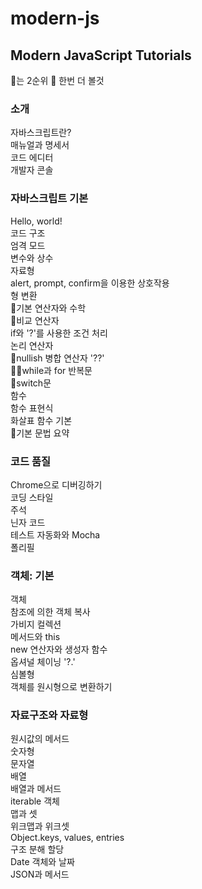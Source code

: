 # modern-js
Modern JavaScript Tutorials
---
🧶는 2순위 🚧 한번 더 볼것
### 소개
자바스크립트란?<br>
매뉴얼과 명세서<br>
코드 에디터<br>
개발자 콘솔

### 자바스크립트 기본
Hello, world!<br>
코드 구조<br>
엄격 모드<br>
변수와 상수<br>
자료형<br>
alert, prompt, confirm을 이용한 상호작용<br>
형 변환<br>
🧶기본 연산자와 수학<br>
🚧비교 연산자<br>
if와 '?'를 사용한 조건 처리<br>
논리 연산자<br>
🧶nullish 병합 연산자 '??'<br>
🏃‍➡️while과 for 반복문<br>
🧶switch문<br>
함수<br>
함수 표현식<br>
화살표 함수 기본<br>
🧶기본 문법 요약<br>

### 코드 품질
Chrome으로 디버깅하기<br>
코딩 스타일<br>
주석<br>
닌자 코드<br>
테스트 자동화와 Mocha<br>
폴리필

### 객체: 기본
객체<br>
참조에 의한 객체 복사<br>
가비지 컬렉션<br>
메서드와 this<br>
new 연산자와 생성자 함수<br>
옵셔널 체이닝 '?.'<br>
심볼형<br>
객체를 원시형으로 변환하기

### 자료구조와 자료형
원시값의 메서드<br>
숫자형<br>
문자열<br>
배열<br>
배열과 메서드<br>
iterable 객체<br>
맵과 셋<br>
위크맵과 위크셋<br>
Object.keys, values, entries<br>
구조 분해 할당<br>
Date 객체와 날짜<br>
JSON과 메서드